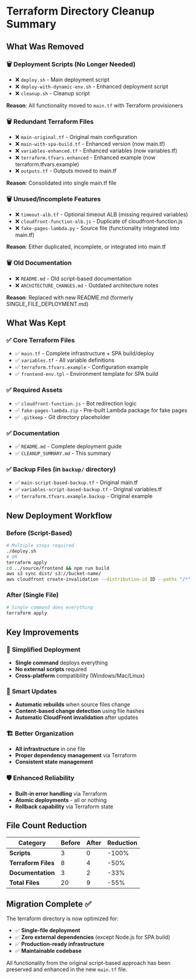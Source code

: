 # Terraform Directory Cleanup Summary

## What Was Removed

### 🗑️ **Deployment Scripts (No Longer Needed)**
- ❌ `deploy.sh` - Main deployment script
- ❌ `deploy-with-dynamic-env.sh` - Enhanced deployment script  
- ❌ `cleanup.sh` - Cleanup script

**Reason**: All functionality moved to `main.tf` with Terraform provisioners

### 🗑️ **Redundant Terraform Files**
- ❌ `main-original.tf` - Original main configuration
- ❌ `main-with-spa-build.tf` - Enhanced version (now main.tf)
- ❌ `variables-enhanced.tf` - Enhanced variables (now variables.tf)
- ❌ `terraform.tfvars.enhanced` - Enhanced example (now terraform.tfvars.example)
- ❌ `outputs.tf` - Outputs moved to main.tf

**Reason**: Consolidated into single main.tf file

### 🗑️ **Unused/Incomplete Features**
- ❌ `timeout-alb.tf` - Optional timeout ALB (missing required variables)
- ❌ `cloudfront-function-alb.js` - Duplicate of cloudfront-function.js
- ❌ `fake-pages-lambda.py` - Source file (functionality integrated into main.tf)

**Reason**: Either duplicated, incomplete, or integrated into main.tf

### 🗑️ **Old Documentation**
- ❌ `README.md` - Old script-based documentation
- ❌ `ARCHITECTURE_CHANGES.md` - Outdated architecture notes

**Reason**: Replaced with new README.md (formerly SINGLE_FILE_DEPLOYMENT.md)

## What Was Kept

### ✅ **Core Terraform Files**
- ✅ `main.tf` - Complete infrastructure + SPA build/deploy
- ✅ `variables.tf` - All variable definitions
- ✅ `terraform.tfvars.example` - Configuration example
- ✅ `frontend-env.tpl` - Environment template for SPA build

### ✅ **Required Assets**
- ✅ `cloudfront-function.js` - Bot redirection logic
- ✅ `fake-pages-lambda.zip` - Pre-built Lambda package for fake pages
- ✅ `.gitkeep` - Git directory placeholder

### ✅ **Documentation**
- ✅ `README.md` - Complete deployment guide
- ✅ `CLEANUP_SUMMARY.md` - This summary

### ✅ **Backup Files** (in `backup/` directory)
- ✅ `main-script-based-backup.tf` - Original main.tf
- ✅ `variables-script-based-backup.tf` - Original variables.tf
- ✅ `terraform.tfvars.example.backup` - Original example

## New Deployment Workflow

### Before (Script-Based)
```bash
# Multiple steps required
./deploy.sh
# OR
terraform apply
cd ../source/frontend && npm run build
aws s3 sync dist/ s3://bucket-name/
aws cloudfront create-invalidation --distribution-id ID --paths "/*"
```

### After (Single File)
```bash
# Single command does everything
terraform apply
```

## Key Improvements

### 🚀 **Simplified Deployment**
- **Single command** deploys everything
- **No external scripts** required
- **Cross-platform** compatibility (Windows/Mac/Linux)

### 🔄 **Smart Updates**
- **Automatic rebuilds** when source files change
- **Content-based change detection** using file hashes
- **Automatic CloudFront invalidation** after updates

### 🏗️ **Better Organization**
- **All infrastructure** in one file
- **Proper dependency management** via Terraform
- **Consistent state management**

### 🛡️ **Enhanced Reliability**
- **Built-in error handling** via Terraform
- **Atomic deployments** - all or nothing
- **Rollback capability** via Terraform state

## File Count Reduction

| Category | Before | After | Reduction |
|----------|--------|-------|-----------|
| **Scripts** | 3 | 0 | -100% |
| **Terraform Files** | 8 | 4 | -50% |
| **Documentation** | 3 | 2 | -33% |
| **Total Files** | 20 | 9 | -55% |

## Migration Complete ✅

The terraform directory is now optimized for:
- ✅ **Single-file deployment**
- ✅ **Zero external dependencies** (except Node.js for SPA build)
- ✅ **Production-ready infrastructure**
- ✅ **Maintainable codebase**

All functionality from the original script-based approach has been preserved and enhanced in the new `main.tf` file.
